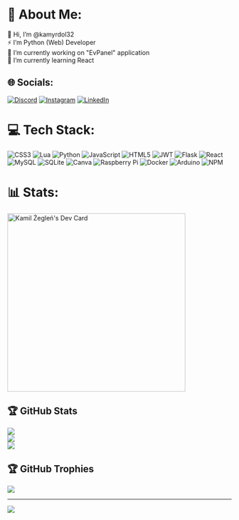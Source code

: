 # 💫 About Me:
👋 Hi, I’m @kamyrdol32<br>⚡ I’m Python (Web) Developer<br>🔭 I’m currently working on "EvPanel" application<br>🌱 I’m currently learning React


## 🌐 Socials:
[![Discord](https://img.shields.io/badge/Discord-%237289DA.svg?logo=discord&logoColor=white)](https://discord.gg/kamyrdol32#8894) [![Instagram](https://img.shields.io/badge/Instagram-%23E4405F.svg?logo=Instagram&logoColor=white)](https://www.instagram.com/kamil.zeglen/) [![LinkedIn](https://img.shields.io/badge/LinkedIn-%230077B5.svg?logo=linkedin&logoColor=white)](https://www.linkedin.com/in/kamil%C5%BCegle%C5%84/) 

# 💻 Tech Stack:
![CSS3](https://img.shields.io/badge/css3-%231572B6.svg?style=for-the-badge&logo=css3&logoColor=white) ![Lua](https://img.shields.io/badge/lua-%232C2D72.svg?style=for-the-badge&logo=lua&logoColor=white) ![Python](https://img.shields.io/badge/python-3670A0?style=for-the-badge&logo=python&logoColor=ffdd54) ![JavaScript](https://img.shields.io/badge/javascript-%23323330.svg?style=for-the-badge&logo=javascript&logoColor=%23F7DF1E) ![HTML5](https://img.shields.io/badge/html5-%23E34F26.svg?style=for-the-badge&logo=html5&logoColor=white) ![JWT](https://img.shields.io/badge/JWT-black?style=for-the-badge&logo=JSON%20web%20tokens) ![Flask](https://img.shields.io/badge/flask-%23000.svg?style=for-the-badge&logo=flask&logoColor=white) ![React](https://img.shields.io/badge/react-%2320232a.svg?style=for-the-badge&logo=react&logoColor=%2361DAFB) ![MySQL](https://img.shields.io/badge/mysql-%2300f.svg?style=for-the-badge&logo=mysql&logoColor=white) ![SQLite](https://img.shields.io/badge/sqlite-%2307405e.svg?style=for-the-badge&logo=sqlite&logoColor=white) ![Canva](https://img.shields.io/badge/Canva-%2300C4CC.svg?style=for-the-badge&logo=Canva&logoColor=white) ![Raspberry Pi](https://img.shields.io/badge/-RaspberryPi-C51A4A?style=for-the-badge&logo=Raspberry-Pi) ![Docker](https://img.shields.io/badge/docker-%230db7ed.svg?style=for-the-badge&logo=docker&logoColor=white) ![Arduino](https://img.shields.io/badge/-Arduino-00979D?style=for-the-badge&logo=Arduino&logoColor=white) ![NPM](https://img.shields.io/badge/NPM-%23000000.svg?style=for-the-badge&logo=npm&logoColor=white)
# 📊 Stats:

<a href="https://app.daily.dev/kamyrdol32"><img src="https://api.daily.dev/devcards/91fd468918ca4307bcf9bc3109c6e8cb.png?r=k5b" width="400" alt="Kamil Żegleń's Dev Card"/></a>

## 🏆 GitHub Stats
![](https://github-readme-stats.vercel.app/api?username=kamyrdol32&theme=dark&hide_border=true&include_all_commits=true&count_private=false)<br/>
![](https://github-readme-streak-stats.herokuapp.com/?user=kamyrdol32&theme=dark&hide_border=true)<br/>
![](https://github-readme-stats.vercel.app/api/top-langs/?username=kamyrdol32&theme=dark&hide_border=true&include_all_commits=true&count_private=false&layout=compact)

## 🏆 GitHub Trophies
![](https://github-profile-trophy.vercel.app/?username=kamyrdol32&theme=monokai&no-frame=true&no-bg=true&margin-w=4)

---
[![](https://visitcount.itsvg.in/api?id=kamyrdol32&icon=1&color=7)](https://visitcount.itsvg.in)
